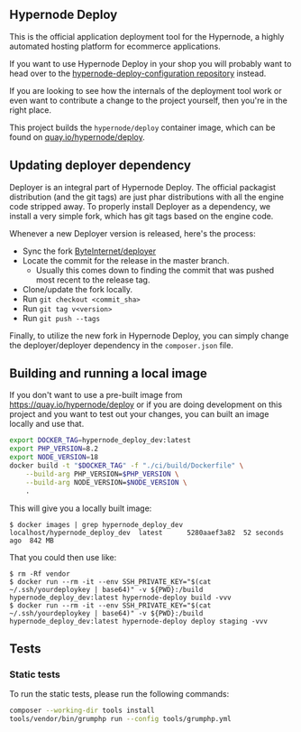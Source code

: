 ## Hypernode Deploy

This is the official application deployment tool for the Hypernode, a highly automated hosting platform for ecommerce applications.

If you want to use Hypernode Deploy in your shop you will probably want to head over to the [hypernode-deploy-configuration repository](https://github.com/ByteInternet/hypernode-deploy-configuration) instead.

If you are looking to see how the internals of the deployment tool work or even want to contribute a change to the project yourself, then you're in the right place.

This project builds the `hypernode/deploy` container image, which can be found on [quay.io/hypernode/deploy](https://quay.io/hypernode/deploy).

## Updating deployer dependency

Deployer is an integral part of Hypernode Deploy.
The official packagist distribution (and the git tags) are just phar distributions with all the engine code stripped away.
To properly install Deployer as a dependency, we install a very simple fork, which has git tags based on the engine code.

Whenever a new Deployer version is released, here's the process:
- Sync the fork [ByteInternet/deployer](https://github.com/ByteInternet/deployer)
- Locate the commit for the release in the master branch.
    - Usually this comes down to finding the commit that was pushed most recent to the release tag.
- Clone/update the fork locally.
- Run `git checkout <commit_sha>`
- Run `git tag v<version>`
- Run `git push --tags`

Finally, to utilize the new fork in Hypernode Deploy, you can simply change the deployer/deployer dependency in the `composer.json` file.

## Building and running a local image

If you don't want to use a pre-built image from https://quay.io/hypernode/deploy or if you are doing development on this project and you want to test out your changes, you can built an image locally and use that.

```bash
export DOCKER_TAG=hypernode_deploy_dev:latest
export PHP_VERSION=8.2
export NODE_VERSION=18
docker build -t "$DOCKER_TAG" -f "./ci/build/Dockerfile" \
    --build-arg PHP_VERSION=$PHP_VERSION \
    --build-arg NODE_VERSION=$NODE_VERSION \
    .
```

This will give you a locally built image:
```console
$ docker images | grep hypernode_deploy_dev
localhost/hypernode_deploy_dev  latest      5280aaef3a82  52 seconds ago  842 MB
```

That you could then use like:
```console
$ rm -Rf vendor
$ docker run --rm -it --env SSH_PRIVATE_KEY="$(cat ~/.ssh/yourdeploykey | base64)" -v ${PWD}:/build hypernode_deploy_dev:latest hypernode-deploy build -vvv
$ docker run --rm -it --env SSH_PRIVATE_KEY="$(cat ~/.ssh/yourdeploykey | base64)" -v ${PWD}:/build hypernode_deploy_dev:latest hypernode-deploy deploy staging -vvv
```

## Tests

### Static tests
To run the static tests, please run the following commands:

```bash
composer --working-dir tools install
tools/vendor/bin/grumphp run --config tools/grumphp.yml
```
